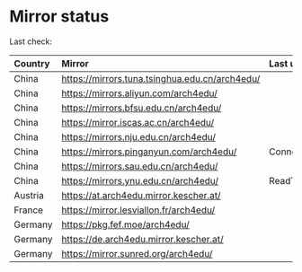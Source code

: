 <script src="./time.js"></script>
# Mirror status
Last check: <script type="text/javascript">localize(1675203514.3045812);</script>

|Country|Mirror|Last update|
|:------|:-----|:----------|
|China|https://mirrors.tuna.tsinghua.edu.cn/arch4edu/|<script type="text/javascript">localize(1675190517);</script>|
|China|https://mirrors.aliyun.com/arch4edu/|<script type="text/javascript">localize(1675190517);</script>|
|China|https://mirrors.bfsu.edu.cn/arch4edu/|<script type="text/javascript">localize(1675146814);</script>|
|China|https://mirror.iscas.ac.cn/arch4edu/|<script type="text/javascript">localize(1675190517);</script>|
|China|https://mirrors.nju.edu.cn/arch4edu/|<script type="text/javascript">localize(1675146814);</script>|
|China|https://mirrors.pinganyun.com/arch4edu/|ConnectionError|
|China|https://mirrors.sau.edu.cn/arch4edu/|<script type="text/javascript">localize(1673850842);</script>|
|China|https://mirrors.ynu.edu.cn/arch4edu/|ReadTimeout|
|Austria|https://at.arch4edu.mirror.kescher.at/|<script type="text/javascript">localize(1675146814);</script>|
|France|https://mirror.lesviallon.fr/arch4edu/|<script type="text/javascript">localize(1674153500);</script>|
|Germany|https://pkg.fef.moe/arch4edu/|<script type="text/javascript">localize(1675146814);</script>|
|Germany|https://de.arch4edu.mirror.kescher.at/|<script type="text/javascript">localize(1675146814);</script>|
|Germany|https://mirror.sunred.org/arch4edu/|<script type="text/javascript">localize(1675146814);</script>|

<script src="./tablefilter/tablefilter.js"></script>
<script src="./table.js"></script>
